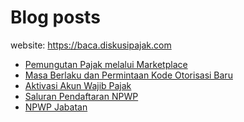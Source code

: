 # Blog posts

website: https://baca.diskusipajak.com

<!-- BLOG-POST-LIST:START -->
- [Pemungutan Pajak melalui Marketplace](https://baca.diskusipajak.com/pemungutan-pajak-melalui-marketplace/)
- [Masa Berlaku dan Permintaan Kode Otorisasi Baru](https://baca.diskusipajak.com/masa-berlaku-dan-permintaan-kode-otorisasi-baru/)
- [Aktivasi Akun Wajib Pajak](https://baca.diskusipajak.com/aktivasi-akun-wajib-pajak/)
- [Saluran Pendaftaran NPWP](https://baca.diskusipajak.com/saluran-pendaftaran-npwp/)
- [NPWP Jabatan](https://baca.diskusipajak.com/npwp-jabatan/)
<!-- BLOG-POST-LIST:END -->

<!--
**kelaspajak/kelaspajak** is a ✨ _special_ ✨ repository because its `README.md` (this file) appears on your GitHub profile.

Here are some ideas to get you started:

- 🔭 I’m currently working on ...
- 🌱 I’m currently learning ...
- 👯 I’m looking to collaborate on ...
- 🤔 I’m looking for help with ...
- 💬 Ask me about ...
- 📫 How to reach me: ...
- 😄 Pronouns: ...
- ⚡ Fun fact: ...
-->

